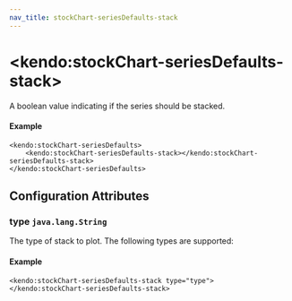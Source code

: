 ```yaml
---
nav_title: stockChart-seriesDefaults-stack
---
```


# \<kendo:stockChart-seriesDefaults-stack\>

A boolean value indicating if the series should be stacked.

#### Example
    <kendo:stockChart-seriesDefaults>
        <kendo:stockChart-seriesDefaults-stack></kendo:stockChart-seriesDefaults-stack>
    </kendo:stockChart-seriesDefaults>

## Configuration Attributes

### type `java.lang.String`

The type of stack to plot. The following types are supported:

#### Example
    <kendo:stockChart-seriesDefaults-stack type="type">
    </kendo:stockChart-seriesDefaults-stack>

